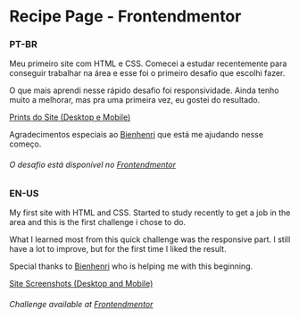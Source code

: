 # Recipe Page - Frontendmentor

### PT-BR
Meu primeiro site com HTML e CSS. Comecei a estudar recentemente para conseguir trabalhar na área e esse foi o primeiro desafio que escolhi fazer.

O que mais aprendi nesse rápido desafio foi responsividade. Ainda tenho muito a melhorar, mas pra uma primeira vez, eu gostei do resultado.

[Prints do Site (Desktop e Mobile)](https://imgur.com/a/HokpjUQ)

Agradecimentos especiais ao [Bienhenri](https://github.com/biehenri) que está me ajudando nesse começo.

###### O desafio está disponível no [Frontendmentor](https://www.frontendmentor.io/)

### EN-US

My first site with HTML and CSS. Started to study recently to get a job in the area and this is the first challenge i chose to do.

What I learned most from this quick challenge was the responsive part. I still have a lot to improve, but for the first time I liked the result.

Special thanks to [Bienhenri](https://github.com/biehenri) who is helping me with this beginning.

[Site Screenshots (Desktop and Mobile)](https://imgur.com/a/HokpjUQ)

###### Challenge available at [Frontendmentor](https://www.frontendmentor.io/)